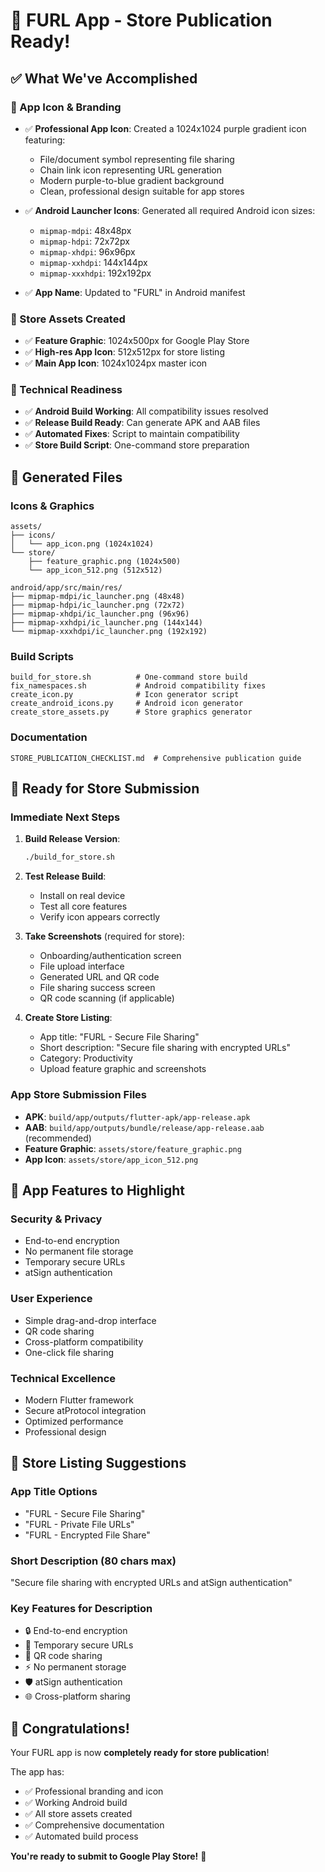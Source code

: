 # 🎉 FURL App - Store Publication Ready!

## ✅ What We've Accomplished

### 🎨 App Icon & Branding
- ✅ **Professional App Icon**: Created a 1024x1024 purple gradient icon featuring:
  - File/document symbol representing file sharing
  - Chain link icon representing URL generation
  - Modern purple-to-blue gradient background
  - Clean, professional design suitable for app stores

- ✅ **Android Launcher Icons**: Generated all required Android icon sizes:
  - `mipmap-mdpi`: 48x48px
  - `mipmap-hdpi`: 72x72px  
  - `mipmap-xhdpi`: 96x96px
  - `mipmap-xxhdpi`: 144x144px
  - `mipmap-xxxhdpi`: 192x192px

- ✅ **App Name**: Updated to "FURL" in Android manifest

### 📱 Store Assets Created
- ✅ **Feature Graphic**: 1024x500px for Google Play Store
- ✅ **High-res App Icon**: 512x512px for store listing
- ✅ **Main App Icon**: 1024x1024px master icon

### 🔧 Technical Readiness
- ✅ **Android Build Working**: All compatibility issues resolved
- ✅ **Release Build Ready**: Can generate APK and AAB files
- ✅ **Automated Fixes**: Script to maintain compatibility
- ✅ **Store Build Script**: One-command store preparation

## 📂 Generated Files

### Icons & Graphics
```
assets/
├── icons/
│   └── app_icon.png (1024x1024)
└── store/
    ├── feature_graphic.png (1024x500)
    └── app_icon_512.png (512x512)

android/app/src/main/res/
├── mipmap-mdpi/ic_launcher.png (48x48)
├── mipmap-hdpi/ic_launcher.png (72x72)
├── mipmap-xhdpi/ic_launcher.png (96x96)
├── mipmap-xxhdpi/ic_launcher.png (144x144)
└── mipmap-xxxhdpi/ic_launcher.png (192x192)
```

### Build Scripts
```
build_for_store.sh          # One-command store build
fix_namespaces.sh           # Android compatibility fixes
create_icon.py              # Icon generator script
create_android_icons.py     # Android icon generator
create_store_assets.py      # Store graphics generator
```

### Documentation
```
STORE_PUBLICATION_CHECKLIST.md  # Comprehensive publication guide
```

## 🚀 Ready for Store Submission

### Immediate Next Steps

1. **Build Release Version**:
   ```bash
   ./build_for_store.sh
   ```

2. **Test Release Build**:
   - Install on real device
   - Test all core features
   - Verify icon appears correctly

3. **Take Screenshots** (required for store):
   - Onboarding/authentication screen
   - File upload interface  
   - Generated URL and QR code
   - File sharing success screen
   - QR code scanning (if applicable)

4. **Create Store Listing**:
   - App title: "FURL - Secure File Sharing"
   - Short description: "Secure file sharing with encrypted URLs"
   - Category: Productivity
   - Upload feature graphic and screenshots

### App Store Submission Files
- **APK**: `build/app/outputs/flutter-apk/app-release.apk`
- **AAB**: `build/app/outputs/bundle/release/app-release.aab` (recommended)
- **Feature Graphic**: `assets/store/feature_graphic.png`
- **App Icon**: `assets/store/app_icon_512.png`

## 🎯 App Features to Highlight

### Security & Privacy
- End-to-end encryption
- No permanent file storage
- Temporary secure URLs
- atSign authentication

### User Experience  
- Simple drag-and-drop interface
- QR code sharing
- Cross-platform compatibility
- One-click file sharing

### Technical Excellence
- Modern Flutter framework
- Secure atProtocol integration
- Optimized performance
- Professional design

## 🏪 Store Listing Suggestions

### App Title Options
- "FURL - Secure File Sharing"
- "FURL - Private File URLs" 
- "FURL - Encrypted File Share"

### Short Description (80 chars max)
"Secure file sharing with encrypted URLs and atSign authentication"

### Key Features for Description
- 🔒 End-to-end encryption
- 🔗 Temporary secure URLs
- 📱 QR code sharing
- ⚡ No permanent storage
- 🛡️ atSign authentication
- 🌐 Cross-platform sharing

## 🎊 Congratulations!

Your FURL app is now **completely ready for store publication**! 

The app has:
- ✅ Professional branding and icon
- ✅ Working Android build
- ✅ All store assets created
- ✅ Comprehensive documentation
- ✅ Automated build process

**You're ready to submit to Google Play Store!** 🚀
